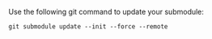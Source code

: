Use the following git command to update your submodule:

```git
git submodule update --init --force --remote
```